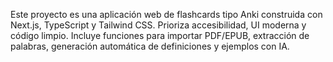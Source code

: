 <!-- Use this file to provide workspace-specific custom instructions to Copilot. For more details, visit https://code.visualstudio.com/docs/copilot/copilot-customization#_use-a-githubcopilotinstructionsmd-file -->

Este proyecto es una aplicación web de flashcards tipo Anki construida con Next.js, TypeScript y Tailwind CSS. Prioriza accesibilidad, UI moderna y código limpio. Incluye funciones para importar PDF/EPUB, extracción de palabras, generación automática de definiciones y ejemplos con IA.
